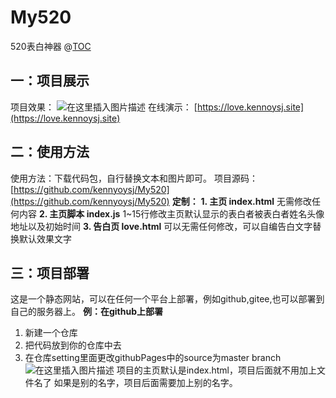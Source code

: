 # My520
520表白神器
@[TOC](目录)

## 一：项目展示
项目效果：
![在这里插入图片描述](https://img-blog.csdnimg.cn/20200625202043188.gif)
在线演示：
[https://love.kennoysj.site](https://love.kennoysj.site)


## 二：使用方法
使用方法：下载代码包，自行替换文本和图片即可。
项目源码：[https://github.com/kennyoysj/My520](https://github.com/kennyoysj/My520)
**定制：**
**1. 主页 index.html**
无需修改任何内容
**2. 主页脚本 index.js**
1~15行修改主页默认显示的表白者被表白者姓名头像地址以及初始时间
**3. 告白页 love.html**
可以无需任何修改，可以自编告白文字替换默认效果文字

## 三：项目部署
这是一个静态网站，可以在任何一个平台上部署，例如github,gitee,也可以部署到自己的服务器上。
**例：在github上部署**
1. 新建一个仓库
2. 把代码放到你的仓库中去
3. 在仓库setting里面更改githubPages中的source为master branch
![在这里插入图片描述](https://img-blog.csdnimg.cn/20200625203108601.png?x-oss-process=image/watermark,type_ZmFuZ3poZW5naGVpdGk,shadow_10,text_aHR0cHM6Ly9ibG9nLmNzZG4ubmV0L3FxXzQ0ODY3MzQw,size_16,color_FFFFFF,t_70)
项目的主页默认是index.html，项目后面就不用加上文件名了
如果是别的名字，项目后面需要加上别的名字。
